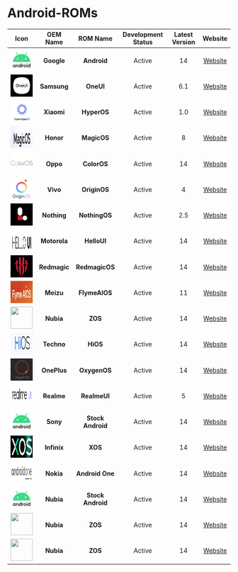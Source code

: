 # Android-ROMs

|                          Icon                           |   OEM Name   |     ROM Name      | Development Status | Latest Version |   Website   |
| :-----------------------------------------------------: | :----------: | :---------------: | :----------------: | :------------: | :---------: |
|  <img src="Icons/Android.png" width="50" height="50">   |  **Google**  |    **Android**    |       Active       |       14       | [Website]() |
|   <img src="Icons/OneUI.png" width="50" height="50">    | **Samsung**  |     **OneUI**     |       Active       |      6.1       | [Website]() |
|  <img src="Icons/HyperOS.png" width="50" height="50">   |  **Xiaomi**  |    **HyperOS**    |       Active       |      1.0       | [Website]() |
|  <img src="Icons/MagicOS.png" width="50" height="50">   |  **Honor**   |    **MagicOS**    |       Active       |       8        | [Website]() |
|  <img src="Icons/ColorOS.png" width="50" height="50">   |   **Oppo**   |    **ColorOS**    |       Active       |       14       | [Website]() |
|  <img src="Icons/OriginOS.png" width="50" height="50">  |   **Vivo**   |   **OriginOS**    |       Active       |       4        | [Website]() |
| <img src="Icons/NothingOS.png" width="50" height="50">  | **Nothing**  |   **NothingOS**   |       Active       |      2.5       | [Website]() |
|  <img src="Icons/HelloUI.png" width="50" height="50">   | **Motorola** |    **HelloUI**    |       Active       |       14       | [Website]() |
| <img src="Icons/RedmagicOS.png" width="50" height="50"> | **Redmagic** |  **RedmagicOS**   |       Active       |       14       | [Website]() |
| <img src="Icons/FlymeAIOS.png" width="50" height="50">  |  **Meizu**   |   **FlymeAIOS**   |       Active       |       11       | [Website]() |
|    <img src="Icons/ZOS.png" width="50" height="50">     |  **Nubia**   |      **ZOS**      |       Active       |       14       | [Website]() |
|    <img src="Icons/HiOS.png" width="50" height="50">    |  **Techno**  |     **HiOS**      |       Active       |       14       | [Website]() |
|  <img src="Icons/OxygenOS.png" width="50" height="50">  | **OnePlus**  |   **OxygenOS**    |       Active       |       14       | [Website]() |
|  <img src="Icons/RealmeUI.png" width="50" height="50">  |  **Realme**  |   **RealmeUI**    |       Active       |       5        | [Website]() |
|  <img src="Icons/Android.png" width="50" height="50">   |   **Sony**   | **Stock Android** |       Active       |       14       | [Website]() |
|    <img src="Icons/XOS.png" width="50" height="50">     | **Infinix**  |      **XOS**      |       Active       |       14       | [Website]() |
| <img src="Icons/AndroidOne.png" width="50" height="50"> |  **Nokia**   |  **Android One**  |       Active       |       14       | [Website]() |
|  <img src="Icons/Android.png" width="50" height="50">   |  **Nubia**   | **Stock Android** |       Active       |       14       | [Website]() |
|    <img src="Icons/ZOS.png" width="50" height="50">     |  **Nubia**   |      **ZOS**      |       Active       |       14       | [Website]() |
|    <img src="Icons/ZOS.png" width="50" height="50">     |  **Nubia**   |      **ZOS**      |       Active       |       14       | [Website]() |
